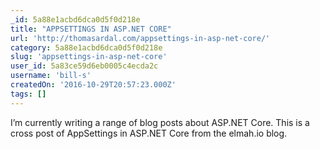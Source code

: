```yaml
---
_id: 5a88e1acbd6dca0d5f0d218e
title: "APPSETTINGS IN ASP.NET CORE"
url: 'http://thomasardal.com/appsettings-in-asp-net-core/'
category: 5a88e1acbd6dca0d5f0d218e
slug: 'appsettings-in-asp-net-core'
user_id: 5a83ce59d6eb0005c4ecda2c
username: 'bill-s'
createdOn: '2016-10-29T20:57:23.000Z'
tags: []
---
```


I’m currently writing a range of blog posts about ASP.NET Core. This is a cross post of AppSettings in ASP.NET Core from the elmah.io blog.
